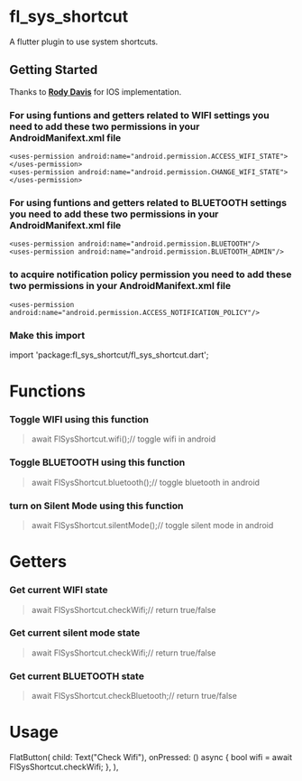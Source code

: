 # fl_sys_shortcut

A flutter plugin to use system shortcuts.

## Getting Started

Thanks to **[Rody Davis](https://github.com/rodydavis)** for IOS implementation.

### For using funtions and getters related to WIFI settings you need to add these two permissions in your AndroidManifext.xml file
```
<uses-permission android:name="android.permission.ACCESS_WIFI_STATE"></uses-permission>
<uses-permission android:name="android.permission.CHANGE_WIFI_STATE"></uses-permission>
```

### For using funtions and getters related to BLUETOOTH settings you need to add these two permissions in your AndroidManifext.xml file
```
<uses-permission android:name="android.permission.BLUETOOTH"/>
<uses-permission android:name="android.permission.BLUETOOTH_ADMIN"/>
```
### to acquire notification policy permission you need to add these two permissions in your AndroidManifext.xml file
```
<uses-permission android:name="android.permission.ACCESS_NOTIFICATION_POLICY"/>
```
### Make this import
import 'package:fl_sys_shortcut/fl_sys_shortcut.dart';

# Functions

### Toggle WIFI using this function

> await FlSysShortcut.wifi();// toggle wifi in android

### Toggle BLUETOOTH using this function

> await FlSysShortcut.bluetooth();// toggle bluetooth in android

### turn on Silent Mode using this function

> await FlSysShortcut.silentMode();// toggle silent mode in android

# Getters

### Get current WIFI state

> await FlSysShortcut.checkWifi;// return true/false
### Get current silent mode state

> await FlSysShortcut.checkWifi;// return true/false

### Get current BLUETOOTH state

> await FlSysShortcut.checkBluetooth;// return true/false

# Usage

FlatButton(
  child: Text("Check Wifi"),
  onPressed: () async {
    bool wifi = await FlSysShortcut.checkWifi;
  },
),
```

